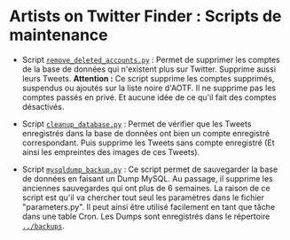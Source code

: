 # Artists on Twitter Finder : Scripts de maintenance

* Script [`remove_deleted_accounts.py`](remove_deleted_accounts.py) :
  Permet de supprimer les comptes de la base de données qui n'existent plus sur Twitter. Supprime aussi leurs Tweets.
  **Attention :** Ce script supprime les comptes supprimés, suspendus ou ajoutés sur la liste noire d'AOTF.
  Il ne supprime pas les comptes passés en privé. Et aucune idée de ce qu'il fait des comptes désactivés.

* Script [`cleanup_database.py`](cleanup_database.py) :
  Permet de vérifier que les Tweets enregistrés dans la base de données ont bien un compte enregistré correspondant.
  Puis supprime les Tweets sans compte enregistré (Et ainsi les empreintes des images de ces Tweets).

* Script [`mysqldump_backup.py`](mysqldump_backup.py) :
  Ce script permet de sauvegarder la base de données en faisant un Dump MySQL.
  Au passage, il supprime les anciennes sauvegardes qui ont plus de 6 semaines.
  La raison de ce script est qu'il va chercher tout seul les paramètres dans le fichier "parameters.py".
  Il peut ainsi être utilisé facilement en tant que tâche dans une table Cron.
  Les Dumps sont enregistrés dans le répertoire [`../backups`](../backups).
